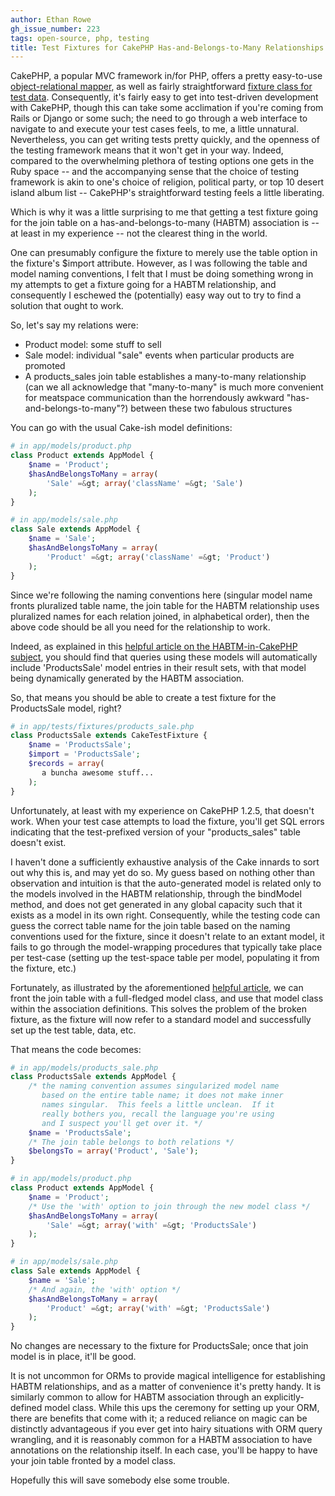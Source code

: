 ```yaml
---
author: Ethan Rowe
gh_issue_number: 223
tags: open-source, php, testing
title: Test Fixtures for CakePHP Has-and-Belongs-to-Many Relationships
---
```


CakePHP, a popular MVC framework in/for PHP, offers a pretty easy-to-use [object-relational mapper](http://book.cakephp.org/view/66/Models), as well as fairly straightforward [fixture class for test data](http://book.cakephp.org/view/358/Preparing-test-data).  Consequently, it's fairly easy to get into test-driven development with CakePHP, though this can take some acclimation if you're coming from Rails or Django or some such; the need to go through a web interface to navigate to and execute your test cases feels, to me, a little unnatural.  Nevertheless, you can get writing tests pretty quickly, and the openness of the testing framework means that it won't get in your way.  Indeed, compared to the overwhelming plethora of testing options one gets in the Ruby space -- and the accompanying sense that the choice of testing framework is akin to one's choice of religion, political party, or top 10 desert island album list -- CakePHP's straightforward testing feels a little liberating.

Which is why it was a little surprising to me that getting a test fixture going for the join table on a has-and-belongs-to-many (HABTM) association is -- at least in my experience -- not the clearest thing in the world.

One can presumably configure the fixture to merely use the table option in the fixture's $import attribute.  However, as I was following the table and model naming conventions, I felt that I must be doing something wrong in my attempts to get a fixture going for a HABTM relationship, and consequently I eschewed the (potentially) easy way out to try to find a solution that ought to work.

So, let's say my relations were:

- Product model: some stuff to sell
- Sale model: individual "sale" events when particular products are promoted
- A products_sales join table establishes a many-to-many relationship (can we all acknowledge that "many-to-many" is much more convenient for meatspace communication than the horrendously awkward "has-and-belongs-to-many"?) between these two fabulous structures

You can go with the usual Cake-ish model definitions:


```php
# in app/models/product.php
class Product extends AppModel {
    $name = 'Product';
    $hasAndBelongsToMany = array(
        'Sale' =&gt; array('className' =&gt; 'Sale')
    );
}

# in app/models/sale.php
class Sale extends AppModel {
    $name = 'Sale';
    $hasAndBelongsToMany = array(
        'Product' =&gt; array('className' =&gt; 'Product')
    );
}
```

Since we're following the naming conventions here (singular model name fronts pluralized table name, the join table for the HABTM relationship uses pluralized names for each relation joined, in alphabetical order), then the above code should be all you need for the relationship to work.

Indeed, as explained in this [helpful article on the HABTM-in-CakePHP subject](http://cricava.com/blogs/index.php?blog=6&title=modelizing_habtm_join_tables_in_cakephp_&more=1&c=1&tb=1&pb=1), you should find that queries using these models will automatically include 'ProductsSale' model entries in their result sets, with that model being dynamically generated by the HABTM association.

So, that means you should be able to create a test fixture for the ProductsSale model, right?

```php
# in app/tests/fixtures/products_sale.php
class ProductsSale extends CakeTestFixture {
    $name = 'ProductsSale';
    $import = 'ProductsSale';
    $records = array(
       a buncha awesome stuff...
    );
}
```

Unfortunately, at least with my experience on CakePHP 1.2.5, that doesn't work.  When your test case attempts to load the fixture, you'll get SQL errors indicating that the test-prefixed version of your "products_sales" table doesn't exist.

I haven't done a sufficiently exhaustive analysis of the Cake innards to sort out why this is, and may yet do so.  My guess based on nothing other than observation and intuition is that the auto-generated model is related only to the models involved in the HABTM relationship, through the bindModel method, and does not get generated in any global capacity such that it exists as a model in its own right.  Consequently, while the testing code can guess the correct table name for the join table based on the naming conventions used for the fixture, since it doesn't relate to an extant model, it fails to go through the model-wrapping procedures that typically take place per test-case (setting up the test-space table per model, populating it from the fixture, etc.)

Fortunately, as illustrated by the aforementioned [helpful article](http://cricava.com/blogs/index.php?blog=6&title=modelizing_habtm_join_tables_in_cakephp_&more=1&c=1&tb=1&pb=1), we can front the join table with a full-fledged model class, and use that model class within the association definitions.  This solves the problem of the broken fixture, as the fixture will now refer to a standard model and successfully set up the test table, data, etc.

That means the code becomes:


```php
# in app/models/products_sale.php
class ProductsSale extends AppModel {
    /* the naming convention assumes singularized model name
       based on the entire table name; it does not make inner
       names singular.  This feels a little unclean.  If it
       really bothers you, recall the language you're using
       and I suspect you'll get over it. */
    $name = 'ProductsSale';
    /* The join table belongs to both relations */
    $belongsTo = array('Product', 'Sale');
}

# in app/models/product.php
class Product extends AppModel {
    $name = 'Product';
    /* Use the 'with' option to join through the new model class */
    $hasAndBelongsToMany = array(
        'Sale' =&gt; array('with' =&gt; 'ProductsSale')
    );
}

# in app/models/sale.php
class Sale extends AppModel {
    $name = 'Sale';
    /* And again, the 'with' option */
    $hasAndBelongsToMany = array(
        'Product' =&gt; array('with' =&gt; 'ProductsSale')
    );
}
```

No changes are necessary to the fixture for ProductsSale; once that join model is in place, it'll be good.

It is not uncommon for ORMs to provide magical intelligence for establishing HABTM relationships, and as a matter of convenience it's pretty handy.  It is similarly common to allow for HABTM association through an explicitly-defined model class.  While this ups the ceremony for setting up your ORM, there are benefits that come with it; a reduced reliance on magic can be distinctly advantageous if you ever get into hairy situations with ORM query wrangling, and it is reasonably common for a HABTM association to have annotations on the relationship itself.  In each case, you'll be happy to have your join table fronted by a model class.

Hopefully this will save somebody else some trouble.
